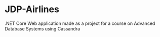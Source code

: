 # JDP-Airlines
.NET Core Web application made as a project for a course on Advanced Database Systems using Cassandra
